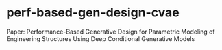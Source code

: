 # perf-based-gen-design-cvae
Paper: Performance-Based Generative Design for Parametric Modeling of Engineering Structures Using Deep Conditional Generative Models
